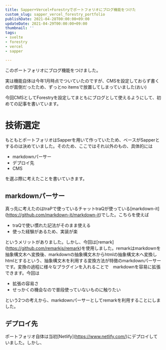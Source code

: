 ```yaml
---
title: Sapper+Vercel+Forestryでポートフォリオにブログ機能をつけた
custom_slug: sapper_vercel_forestry_portfolio
publishDate: 2021-04-28T00:00:00+09:00
updateDate: 2021-04-29T00:00:00+09:00
thumbnail: ''
tags:
- svelte
- forestry
- vercel
- sapper

---
```

このポートフォリオにブログ機能をつけました。

実は機能自体は今年1月時点でついていたのですが、CMSを設定しておらず書くのが面倒だったため、ずっとno itemsで放置してしまっていました(おい)

今回CMSとしてForestryを設定してまともにブログとして使えるようにして、初めての記事を書いています。

# 技術選定

もともとポートフォリオはSapperを用いて作っていたため、ベースがSapperとするのは決めていました。そのため、ここではそれ以外のもの、具体的には

* markdownパーサー
* デプロイ先
* CMS

を選ぶ際に考えたことを書いていきます。

## markdownパーサー

真っ先に考えたのはtraPで使っているチャットtraQが使っている\[markdown-it\](https://github.com/markdown-it/markdown-it)でした。こちらを使えば

* traQで使い慣れた記法がそのまま使える
* 使った経験があるため、実装が楽

というメリットがありました。しかし、今回は\[remark\](https://github.com/remarkjs/remark)を使用しました。remarkはmarkdownを抽象構文木へ変換後、markdownの抽象構文木からhtmlの抽象構文木へ変換しhtmlとするという、抽象構文木を利用する変換方法が特徴のmarkdownパーサーです。変換の過程に様々なプラグインを入れることで　markdownを容易に拡張できます。今回は

* 拡張の容易さ
* せっかくの機会なので普段使っていないものに触りたい

という2つの考えから、markdownパーサーとしてremarkを利用することにしました。

## デプロイ先

ポートフォリオ自体は当初\[Netlify\](https://www.netlify.com/)にデプロイしていました。しかし、
